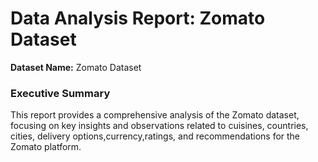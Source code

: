# Data Analysis Report: Zomato Dataset

**Dataset Name:** Zomato Dataset

### Executive Summary
This report provides a comprehensive analysis of the Zomato dataset, focusing on key insights and observations related to cuisines, countries, cities, delivery options,currency,ratings, and recommendations for the Zomato platform.
